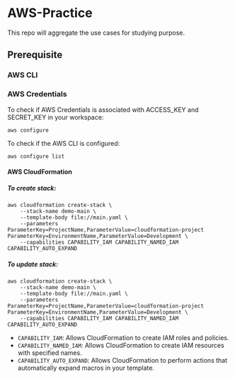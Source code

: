 # AWS-Practice
This repo will aggregate the use cases for studying purpose.

## Prerequisite
### AWS CLI

### AWS Credentials
To check if AWS Credentials is associated with ACCESS_KEY and SECRET_KEY in your workspace:
```
aws configure
```

To check if the AWS CLI is configured:
```
aws configure list
```

#### AWS CloudFormation 
##### To create stack:
```
aws cloudformation create-stack \
    --stack-name demo-main \
    --template-body file://main.yaml \
    --parameters ParameterKey=ProjectName,ParameterValue=cloudformation-project ParameterKey=EnvironmentName,ParameterValue=Development \
    --capabilities CAPABILITY_IAM CAPABILITY_NAMED_IAM CAPABILITY_AUTO_EXPAND
```
##### To update stack:
```
aws cloudformation create-stack \
    --stack-name demo-main \
    --template-body file://main.yaml \
    --parameters ParameterKey=ProjectName,ParameterValue=cloudformation-project ParameterKey=EnvironmentName,ParameterValue=Development \
    --capabilities CAPABILITY_IAM CAPABILITY_NAMED_IAM CAPABILITY_AUTO_EXPAND
```
- `CAPABILITY_IAM`: Allows CloudFormation to create IAM roles and policies.
- `CAPABILITY_NAMED_IAM`: Allows CloudFormation to create IAM resources with specified names.
- `CAPABILITY_AUTO_EXPAND`: Allows CloudFormation to perform actions that automatically expand macros in your template.
